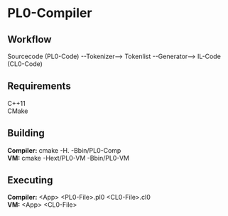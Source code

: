 # PL0-Compiler

## Workflow
Sourcecode (PL0-Code) --Tokenizer--> Tokenlist --Generator--> IL-Code (CL0-Code) <br>

## Requirements
C++11 <br>
CMake <br>

## Building
**Compiler:** cmake -H. -Bbin/PL0-Comp <br>
**VM:** cmake -Hext/PL0-VM -Bbin/PL0-VM <br>

## Executing
**Compiler:** \<App\> \<PL0-File\>.pl0 \<CL0-File\>.cl0 <br>
**VM:** \<App\> \<CL0-File\> <br>
